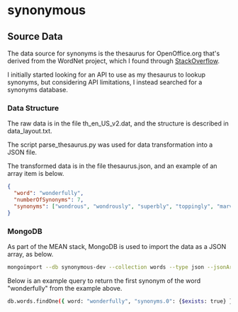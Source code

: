 # synonymous
## Source Data
The data source for synonyms is the thesaurus for OpenOffice.org that's derived from the WordNet project, which I found through [StackOverflow](http://stackoverflow.com/a/4175371/1881379).

I initially started looking for an API to use as my thesaurus to lookup synonyms, but considering API limitations, I instead searched for a synonyms database.
### Data Structure
The raw data is in the file th_en_US_v2.dat, and the structure is described in data_layout.txt.

The script parse_thesaurus.py was used for data transformation into a JSON file.

The transformed data is in the file thesaurus.json, and an example of an array item is below.
```json
{
  "word": "wonderfully",
  "numberOfSynonyms": 7,
  "synonyms": ["wondrous", "wondrously", "superbly", "toppingly", "marvellously", "terrifically", "marvelously"]
}
```
### MongoDB
As part of the MEAN stack, MongoDB is used to import the data as a JSON array, as below.
```bash
mongoimport --db synonymous-dev --collection words --type json --jsonArray --file thesaurus.json
```

Below is an example query to return the first synonym of the word "wonderfully" from the example above.
```bash
db.words.findOne({ word: "wonderfully", "synonyms.0": {$exists: true} }, { "synonyms.$": 1 })
```
